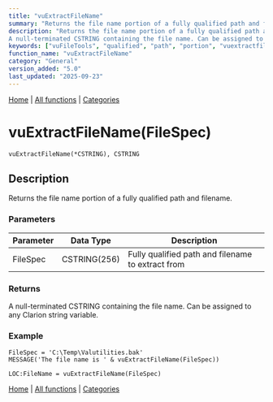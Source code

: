 ```yaml
---
title: "vuExtractFileName"
summary: "Returns the file name portion of a fully qualified path and filename."
description: "Returns the file name portion of a fully qualified path and filename. ### Parameters ### Returns
A null-terminated CSTRING containing the file name. Can be assigned to any Clarion string variable. ### Example [Home](../index.md) | [All functions](index.md) | [Categories](../categories/index.md)"
keywords: ["vuFileTools", "qualified", "path", "portion", "vuextractfilename", "general", "returns", "fully", "filename", "Clarion", "name", "Windows"]
function_name: "vuExtractFileName"
category: "General"
version_added: "5.0"
last_updated: "2025-09-23"
---
```


[Home](../index.md) | [All functions](index.md) | [Categories](../categories/index.md)

# vuExtractFileName(FileSpec)

```Prototype
vuExtractFileName(*CSTRING), CSTRING
```


## Description
Returns the file name portion of a fully qualified path and filename.

### Parameters

| Parameter | Data Type    | Description                                      |
|-----------|--------------|--------------------------------------------------|
| FileSpec  | CSTRING(256) | Fully qualified path and filename to extract from |

### Returns
A null-terminated CSTRING containing the file name. Can be assigned to any Clarion string variable.

### Example

```Clarion
FileSpec = 'C:\Temp\Valutilities.bak'
MESSAGE('The file name is ' & vuExtractFileName(FileSpec))

LOC:FileName = vuExtractFileName(FileSpec)
```

[Home](../index.md) | [All functions](index.md) | [Categories](../categories/index.md)
